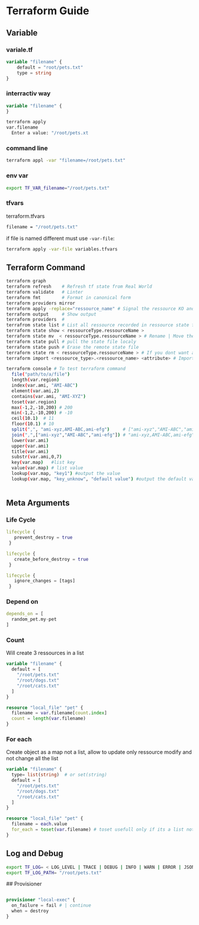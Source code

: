 # Terraform Guide

## Variable

### variale.tf

```terraform
variable "filename" {
    default = "root/pets.txt"
    type = string
}
```

### interractiv way

```terraform
variable "filename" {
}
```

```bash
terraform apply
var.filename 
  Enter a value: "/root/pets.xt
```

### command line

```bash
terraform appl -var "filename=/root/pets.txt"
```

### env var

```bash
export TF_VAR_filename="/root/pets.txt"
```

### tfvars

terraform.tfvars

```bash
filename = "/root/pets.txt"
```

if file is named different must use ``-var-file``:

```bash
terraform apply -var-file variables.tfvars
```

## Terraform Command

```bash
terraform graph
terraform refresh    # Refresh tf state from Real World
terraform validate   # Linter
terraform fmt        # Format in canonical form
terraform providers mirror 
terraform apply -replace="ressource_name" # Signal the ressource KO and replace it
terraform output     # Show output
terraform providers  #
terrafrom state list # List all ressource recorded in ressource state file
terraform state show < ressourceType.ressourceName >
terraform state mv  < ressourceType.ressourceName > # Rename | Move the ressource but keep the link with the real world ressource 
terraform state pull # pull the state file localy
terraform state push # Erase the remote state file
terraform state rm < ressourceType.ressourceName > # If you dont want anymore manage a ressource
terraform import <ressource_type>.<ressource_name> <attribute> # Import a not managed ressource to manage it

terraform console # To test terraform command
  file("path/to/a/file")
  length(var.region)
  index(var.ami, "AMI-ABC")
  element(var.ami,2)
  contains(var.ami, "AMI-XYZ")
  toset(var.region)
  max(-1,2,-10,200) # 200
  min(-1,2,-10,200) # -10
  ceil(10.1)  # 11
  floor(10.1) # 10
  split(",", "ami-xyz,AMI-ABC,ami-efg")     # ["ami-xyz","AMI-ABC","ami-efg"]
  join(",",["ami-xyz","AMI-ABC","ami-efg"]) # "ami-xyz,AMI-ABC,ami-efg"
  lower(var.ami)
  upper(var.ami)
  title(var.ami)
  substr(var.ami,0,7)
  key(var.map)   #list key
  value(var.map) # list value
  lookup(var.map, "key1") #output the value
  lookup(var.map, "key_unknow", "default value") #output the default value if key not present
  
```

## Meta Arguments

### Life Cycle

```terraform
lifecycle {
   prevent_destroy = true
 }
```

```terraform
lifecycle {
   create_before_destroy = true
 }
```

```terraform
lifecycle {
   ignore_changes = [tags]
 }
```

### Depend on

```terraform
depends_on = [
  random_pet.my-pet
]
```

### Count

Will create 3 ressources in a list

```terraform
variable "filename" {
  default = [
    "/root/pets.txt"
    "/root/dogs.txt"
    "/root/cats.txt"
  ]
}

resource "local_file" "pet" {
  filename = var.filename[count.index]
  count = length(var.filename)
}
```

### For each

Create object as a map not a list, allow to update only ressource modify and not change all the list

```terraform
variable "filename" {
  type= list(string)  # or set(string)
  default = [
    "/root/pets.txt"
    "/root/dogs.txt"
    "/root/cats.txt"
  ]
}

resource "local_file" "pet" {
  filename = each.value
  for_each = toset(var.filename) # toset usefull only if its a list not a set
}
```

## Log and Debug


```bash
export TF_LOG= < LOG_LEVEL | TRACE | DEBUG | INFO | WARN | ERROR | JSON > 
export TF_LOG_PATH= "/root/pets.txt"
```

## Provisioner

```terraform

provisioner "local-exec" {
  on_failure = fail # | continue
  when = destroy
}
```